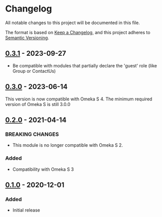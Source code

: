 # Changelog
All notable changes to this project will be documented in this file.

The format is based on [Keep a Changelog](https://keepachangelog.com/en/1.0.0/),
and this project adheres to [Semantic Versioning](https://semver.org/spec/v2.0.0.html).

## [0.3.1] - 2023-09-27

- Be compatible with modules that partially declare the 'guest' role (like
  Group or ContactUs)

## [0.3.0] - 2023-06-14

This version is now compatible with Omeka S 4. The minimum required version of
Omeka S is still 3.0.0

## [0.2.0] - 2021-04-14

### BREAKING CHANGES
- This module is no longer compatible with Omeka S 2.

### Added
- Compatibility with Omeka S 3

## [0.1.0] - 2020-12-01
### Added
- Initial release

[0.3.1]: https://github.com/biblibre/omeka-s-module-GuestRole/releases/tag/v0.3.1
[0.3.0]: https://github.com/biblibre/omeka-s-module-GuestRole/releases/tag/v0.3.0
[0.2.0]: https://github.com/biblibre/omeka-s-module-GuestRole/releases/tag/v0.2.0
[0.1.0]: https://github.com/biblibre/omeka-s-module-GuestRole/releases/tag/v0.1.0
